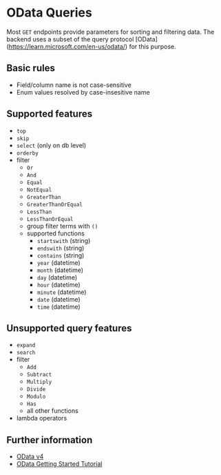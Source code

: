 # OData Queries
Most `GET` endpoints provide parameters for sorting and filtering data. The backend uses a subset of the query protocol [OData] (https://learn.microsoft.com/en-us/odata/) for this purpose.

## Basic rules
- Field/column name is not case-sensitive
- Enum values resolved by case-insesitive name

## Supported features
- `top`
- `skip`
- `select` (only on db level)
- `orderby`
- filter
  - `Or`
  - `And`
  - `Equal`
  - `NotEqual`
  - `GreaterThan`
  - `GreaterThanOrEqual`
  - `LessThan`
  - `LessThanOrEqual`
  - group filter terms with `()`
  - supported functions
    - `startswith` (string)
    - `endswith` (string)
    - `contains` (string)
    - `year` (datetime)
    - `month` (datetime)
    - `day` (datetime)
    - `hour` (datetime)
    - `minute` (datetime)
    - `date` (datetime)
    - `time` (datetime)

## Unsupported query features
- `expand`
- `search`
- filter
    - `Add`
    - `Subtract`
    - `Multiply`
    - `Divide`
    - `Modulo`
    - `Has`
  - all other functions
- lambda operators

## Further information
- [OData v4](https://docs.oasis-open.org/odata/odata/v4.01/odata-v4.01-part1-protocol.html)
- [OData Getting Started Tutorial](https://www.odata.org/getting-started/basic-tutorial)

